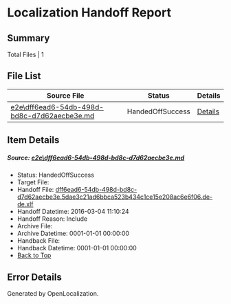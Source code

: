 # <a name='report-top'></a> Localization Handoff Report

## Summary
 Total Files | 1

## File List
 Source File | Status | Details 
 ----------- | ------ | ------- 
 [e2e\dff6ead6-54db-498d-bd8c-d7d62aecbe3e.md](https://github.com/OpenLocalizationTest/oltest/blob/61d2889f6646aac2e43634984c3da76c97ceda44/e2e/dff6ead6-54db-498d-bd8c-d7d62aecbe3e.md) | HandedOffSuccess | [Details](#0283ad49e9cc6852cf790789d6637798dc9b3dea1)

## Item Details
##### <a name='0283ad49e9cc6852cf790789d6637798dc9b3dea1'></a> Source: [e2e\dff6ead6-54db-498d-bd8c-d7d62aecbe3e.md](https://github.com/OpenLocalizationTest/oltest/blob/61d2889f6646aac2e43634984c3da76c97ceda44/e2e/dff6ead6-54db-498d-bd8c-d7d62aecbe3e.md)
* Status: HandedOffSuccess
* Target File: 
* Handoff File: [dff6ead6-54db-498d-bd8c-d7d62aecbe3e.5dae3c21ad6bbca523b434c1ce15e208ac6e6f06.de-de.xlf](https://github.com/OpenLocalizationTestOrg/olhandoff/blob/6697fd2e77462a8433916b43a7d7c4b240e2951c/ol-handoff/OpenLocalizationTestOrg/oltest.de-de/qimu/ht/dff6ead6-54db-498d-bd8c-d7d62aecbe3e.5dae3c21ad6bbca523b434c1ce15e208ac6e6f06.de-de.xlf)
* Handoff Datetime: 2016-03-04 11:10:24
* Handoff Reason: Include
* Archive File: 
* Archive Datetime: 0001-01-01 00:00:00
* Handback File: 
* Handback Datetime: 0001-01-01 00:00:00
* [Back to Top](#report-top)


## Error Details

Generated by OpenLocalization.
